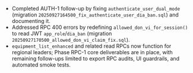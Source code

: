- Completed AUTH-1 follow-up by fixing `authenticate_user_dual_mode` (migration `20250927164500_fix_authenticate_user_dia_ban.sql`) and documenting it.
- Addressed RPC 400 errors by redefining `allowed_don_vi_for_session()` to read JWT `app_role`/`dia_ban` (migration `20250927170500_allowed_don_vi_claim_fix.sql`).
- `equipment_list_enhanced` and related read RPCs now function for regional leaders; Phase RPC-1 core deliverables are in place, with remaining follow-ups limited to export RPC audits, UI guardrails, and automated smoke tests.